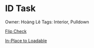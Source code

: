 # ID Task

Owner: Hoàng Lê
Tags: Interior, Pulldown

[Flip Check](ID%20Task%205c801bae228546cd85b9a3189b8fdc11/Flip%20Check%20f4c69896a92b4d46b04248739a12f6b5.md)

[In-Place to Loadable](ID%20Task%205c801bae228546cd85b9a3189b8fdc11/In-Place%20to%20Loadable%20b33c9b86ae744cbc803ac5cd454eaf54.md)
